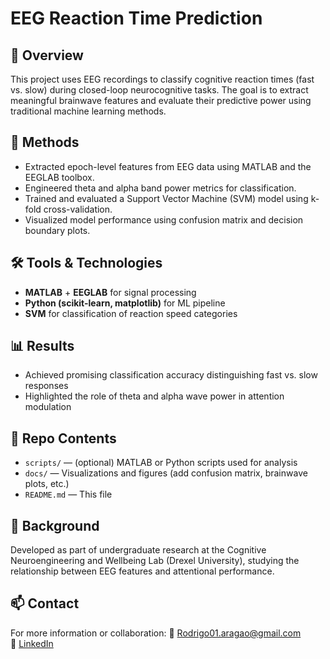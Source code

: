 # EEG Reaction Time Prediction

## 🧠 Overview
This project uses EEG recordings to classify cognitive reaction times (fast vs. slow) during closed-loop neurocognitive tasks. The goal is to extract meaningful brainwave features and evaluate their predictive power using traditional machine learning methods.

## 🧪 Methods
- Extracted epoch-level features from EEG data using MATLAB and the EEGLAB toolbox.
- Engineered theta and alpha band power metrics for classification.
- Trained and evaluated a Support Vector Machine (SVM) model using k-fold cross-validation.
- Visualized model performance using confusion matrix and decision boundary plots.

## 🛠️ Tools & Technologies
- **MATLAB** + **EEGLAB** for signal processing
- **Python (scikit-learn, matplotlib)** for ML pipeline
- **SVM** for classification of reaction speed categories

## 📊 Results
- Achieved promising classification accuracy distinguishing fast vs. slow responses
- Highlighted the role of theta and alpha wave power in attention modulation

## 📁 Repo Contents
- `scripts/` — (optional) MATLAB or Python scripts used for analysis
- `docs/` — Visualizations and figures (add confusion matrix, brainwave plots, etc.)
- `README.md` — This file

## 🧠 Background
Developed as part of undergraduate research at the Cognitive Neuroengineering and Wellbeing Lab (Drexel University), studying the relationship between EEG features and attentional performance.

## 📫 Contact
For more information or collaboration:
📧 Rodrigo01.aragao@gmail.com  
🔗 [LinkedIn](https://www.linkedin.com/in/rb-aragao)

